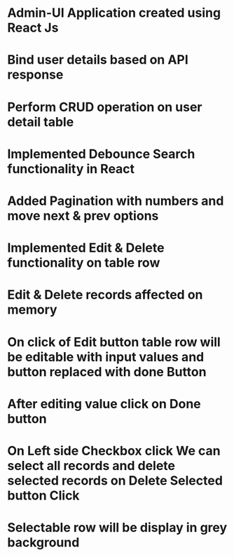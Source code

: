# Admin-UI Application created using React Js

# Bind user details based on API response

# Perform CRUD operation on user detail table

# Implemented Debounce Search functionality in React

# Added Pagination with numbers and move next & prev options

# Implemented Edit & Delete functionality on table row

# Edit & Delete records affected on memory

# On click of Edit button table row will be editable with input values and button replaced with done Button

# After editing value click on Done button 

# On Left side Checkbox click We can select all records and delete selected records on Delete Selected button Click

# Selectable row will be display in grey background
